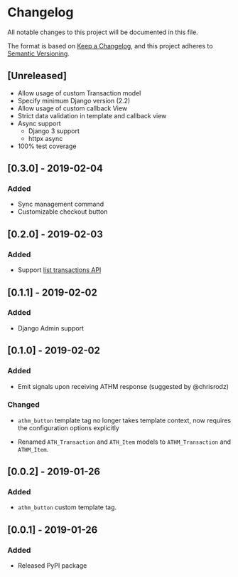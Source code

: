 # Changelog

All notable changes to this project will be documented in this file.

The format is based on [Keep a Changelog](https://keepachangelog.com/en/1.0.0/),
and this project adheres to [Semantic Versioning](https://semver.org/spec/v2.0.0.html).

## [Unreleased]

- Allow usage of custom Transaction model
- Specify minimum Django version (2.2)
- Allow usage of custom callback View
- Strict data validation in template and callback view
- Async support
    - Django 3 support
    - httpx async
- 100% test coverage

## [0.3.0] - 2019-02-04

### Added

- Sync management command
- Customizable checkout button

## [0.2.0] - 2019-02-03

### Added
- Support [list transactions API](https://github.com/evertec/athmovil-javascript-api#transactions)

## [0.1.1] - 2019-02-02

### Added

- Django Admin support

## [0.1.0] - 2019-02-02

### Added

- Emit signals upon receiving ATHM response (suggested by @chrisrodz)

### Changed
- `athm_button` template tag no longer takes template context, now requires the configuration options explicitly

- Renamed `ATH_Transaction` and `ATH_Item` models to `ATHM_Transaction` and `ATHM_Item`.

## [0.0.2] - 2019-01-26

### Added

- `athm_button` custom template tag.


## [0.0.1] - 2019-01-26

### Added

- Released PyPI package